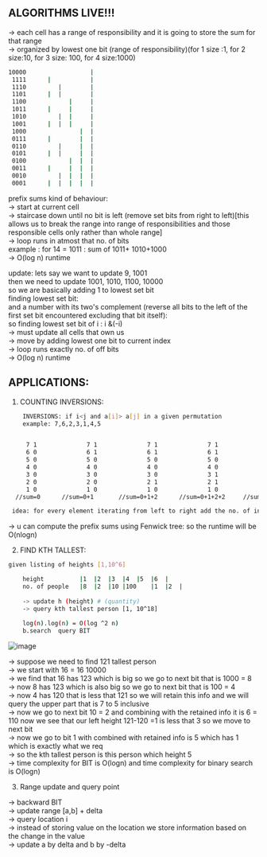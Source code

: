 **ALGORITHMS LIVE!!!**
--

-> each cell has a range of responsibility and it is going to store the sum for that range\
-> organized by lowest one bit (range of responsibility)(for 1 size :1, for 2 size:10, for 3 size: 100, for 4 size:1000)

```sh
10000                  |
 1111      |           |
 1110         |        |
 1101      |  |        |
 1100            |     |
 1011      |     |     |
 1010         |  |     |
 1001      |  |  |     |
 1000               |  |
 0111      |        |  |
 0110         |     |  |
 0101      |  |     |  |
 0100            |  |  |
 0011      |     |  |  |
 0010         |  |  |  |
 0001      |  |  |  |  |
```  
  
prefix sums kind of behaviour:\
-> start at current cell\
-> staircase down until no bit is left (remove set bits from right to left)[this allows us to break the range into range of responsibilities and those responsible cells only rather than whole range]\
-> loop runs in atmost that no. of bits\
example : for 14 = 1011 : sum of 1011+ 1010+1000\
-> O(log n) runtime

update: lets say we want to update 9, 1001\
then we need to update 1001, 1010, 1100, 10000\
so we are basically adding 1 to lowest set bit \
finding lowest set bit: \
and a number with its two's complement (reverse all bits to the left of the first set bit encountered excluding that bit itself):\
so finding lowest set bit of i :  i &(-i)\
-> must update all cells that own us\
-> move by adding lowest one bit to current index\
-> loop runs exactly no. of off bits\
-> O(log n) runtime

**APPLICATIONS:**
--

1. COUNTING INVERSIONS:

```sh  
	INVERSIONS: if i<j and a[i]> a[j] in a given permutation
	example: 7,6,2,3,1,4,5
```    
  ```sh
  
       7 1              7 1              7 1              7 1                7 1                  7 1                  7 1
	   6 0              6 1              6 1              6 1                6 1                  6 1                  6 1
	   5 0              5 0              5 0              5 0                5 0                  5 0                  5 1
	   4 0              4 0              4 0              4 0                4 0                  4 1                  4 1
	   3 0              3 0              3 0              3 1                3 1                  3 1                  3 1
       2 0              2 0              2 1              2 1                2 1                  2 1                  2 1
	   1 0              1 0              1 0              1 0                1 1                  1 1                  1 1
    //sum=0      //sum=0+1       //sum=0+1+2      //sum=0+1+2+2     //sum=0+1+2+2+4     //sum=0+1+2+2+4+2  //sum=0+1+2+2+4+2+2
 
   idea: for every element iterating from left to right add the no. of inversions corresponding to that element

  ```
-> u can compute the prefix sums using Fenwick tree: so the runtime will be O(nlogn)
	
2. FIND KTH TALLEST:
  
```sh	
given listing of heights [1,10^6]

	height	        |1	|2	|3	|4	|5	|6  |
	no. of people	|8	|2	|10	|100    |1	|2  |
	
	-> update h (height) # (quantity)
	-> query kth tallest person [1, 10^18]
	
	log(n).log(n) = O(log ^2 n)
	b.search  query BIT
```
	
![image](https://user-images.githubusercontent.com/94597499/148382134-75977464-c201-4b41-8bbf-f1b5e2d943ff.png)

-> suppose we need to find 121 tallest person\
-> we start with 16 = 16 10000\
-> we find that 16 has 123 which is big so we go to next bit that is 1000 = 8\
-> now 8 has 123 which is also big so we go to next bit that is 100 = 4\
-> now 4 has 120 that is less that 121 so we will retain this info and we will query the upper part that is 7 to 5 inclusive\
-> now we go to next bit 10 = 2 and combining with the retained info it is 6 = 110 now we see that our left height 121-120 =1 is less that 3 so we move to next bit\
-> now we go to bit 1 with combined with retained info is 5 which has 1 which is exactly what we req \
-> so the kth tallest person is this person which height 5\
-> time complexity for BIT  is O(logn) and time complexity for binary search is O(logn)
	
3. Range update and query point
  
-> backward BIT\
-> update range [a,b] + delta\
-> query location i\
-> instead of storing value on the location we store information based on the change in the value\
-> update a by delta and b by -delta
	







